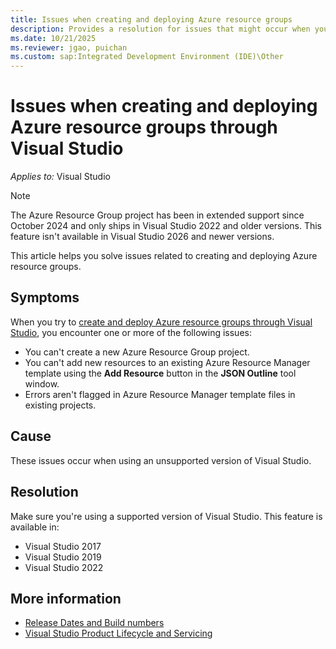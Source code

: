 ```yaml
---
title: Issues when creating and deploying Azure resource groups
description: Provides a resolution for issues that might occur when you try to create and deploy Azure resource groups through Visual Studio.
ms.date: 10/21/2025
ms.reviewer: jgao, puichan
ms.custom: sap:Integrated Development Environment (IDE)\Other
---
```


# Issues when creating and deploying Azure resource groups through Visual Studio

_Applies to:_&nbsp;Visual Studio

> [!NOTE]
> The Azure Resource Group project has been in extended support since October 2024 and only ships in Visual Studio 2022 and older versions. This feature isn't available in Visual Studio 2026 and newer versions.

This article helps you solve issues related to creating and deploying Azure resource groups.

## Symptoms

When you try to [create and deploy Azure resource groups through Visual Studio](/azure/azure-resource-manager/templates/create-visual-studio-deployment-project), you encounter one or more of the following issues:

- You can't create a new Azure Resource Group project.
- You can't add new resources to an existing Azure Resource Manager template using the **Add Resource** button in the **JSON Outline** tool window.
- Errors aren't flagged in Azure Resource Manager template files in existing projects.

## Cause

These issues occur when using an unsupported version of Visual Studio.

## Resolution

Make sure you're using a supported version of Visual Studio. This feature is available in:

- Visual Studio 2017
- Visual Studio 2019
- Visual Studio 2022

## More information

- [Release Dates and Build numbers](/visualstudio/releases/2022/release-history#release-dates-and-build-numbers)
- [Visual Studio Product Lifecycle and Servicing](/visualstudio/productinfo/vs-servicing)

